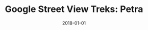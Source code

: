 ---
layout: site
title: "Google Street View Treks: Petra"
date: 2018-01-01
categories: [google]
version: 1.5.9
major: 1
minor: 5
patch: 9
slug: google-street-view-treks-petra
link: http://www.google.com/maps/about/behind-the-scenes/streetview/treks/petra/#streetview
permalink: /sites/:slug
---